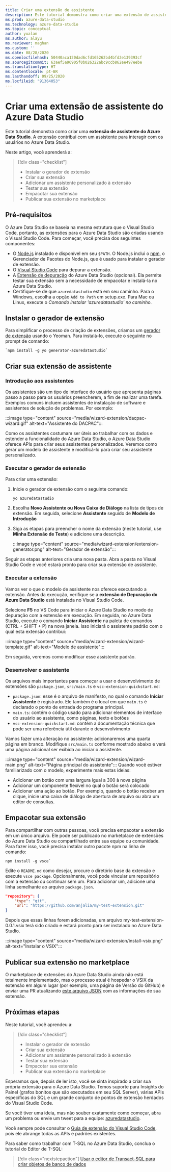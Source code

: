 ```yaml
---
title: Criar uma extensão de assistente
description: Este tutorial demonstra como criar uma extensão de assistente para adicionar uma funcionalidade personalizada ao Azure Data Studio.
ms.prod: azure-data-studio
ms.technology: azure-data-studio
ms.topic: conceptual
author: yualan
ms.author: alayu
ms.reviewer: maghan
ms.custom: ''
ms.date: 08/28/2020
ms.openlocfilehash: 50440aca120dad6cfd165262bd4bfd2e139393cf
ms.sourcegitcommit: 63aef5a96905f0b026322abc9ccb862ee497eebe
ms.translationtype: HT
ms.contentlocale: pt-BR
ms.lasthandoff: 09/25/2020
ms.locfileid: "91364053"
---
```

# <a name="create-an-azure-data-studio-wizard-extension"></a>Criar uma extensão de assistente do Azure Data Studio

Este tutorial demonstra como criar uma **extensão de assistente do Azure Data Studio**. A extensão contribui com um assistente para interagir com os usuários no Azure Data Studio.

Neste artigo, você aprenderá a:
> [!div class="checklist"]
> - Instalar o gerador de extensão
> - Criar sua extensão
> - Adicionar um assistente personalizado à extensão
> - Testar sua extensão
> - Empacotar sua extensão
> - Publicar sua extensão no marketplace

## <a name="prerequisites"></a>Pré-requisitos

O Azure Data Studio se baseia na mesma estrutura que o Visual Studio Code, portanto, as extensões para o Azure Data Studio são criadas usando o Visual Studio Code. Para começar, você precisa dos seguintes componentes:

- O [Node.js](https://nodejs.org) instalado e disponível em seu `$PATH`. O Node.js inclui o [npm](https://www.npmjs.com/), o Gerenciador de Pacotes do Node.js, que é usado para instalar o gerador de extensão.
- O [Visual Studio Code](https://code.visualstudio.com) para depurar a extensão.
- A [Extensão de depuração](https://marketplace.visualstudio.com/items?itemName=ms-mssql.sqlops-debug) do Azure Data Studio (opcional). Ela permite testar sua extensão sem a necessidade de empacotar e instalá-la no Azure Data Studio.
- Certifique-se de que `azuredatastudio` está em seu caminho. Para o Windows, escolha a opção `Add to Path` em setup.exe. Para Mac ou Linux, execute o *Comando instalar 'azuredatastudio' no caminho*.

## <a name="install-the-extension-generator"></a>Instalar o gerador de extensão

Para simplificar o processo de criação de extensões, criamos um [gerador de extensão](https://code.visualstudio.com/docs/extensions/yocode) usando o Yeoman. Para instalá-lo, execute o seguinte no prompt de comando:

```console
`npm install -g yo generator-azuredatastudio`
```

## <a name="create-your-wizard-extension"></a>Criar sua extensão de assistente

### <a name="introduction-to-wizards"></a>Introdução aos assistentes

Os assistentes são um tipo de interface do usuário que apresenta páginas passo a passo para os usuários preencherem, a fim de realizar uma tarefa. Exemplos comuns incluem assistentes de instalação de software e assistentes de solução de problemas. Por exemplo:

:::image type="content" source="media/wizard-extension/dacpac-wizard.gif" alt-text="Assistente do DACPAC":::

Como os assistentes costumam ser úteis ao trabalhar com os dados e estender a funcionalidade do Azure Data Studio, o Azure Data Studio oferece APIs para criar seus assistentes personalizados. Veremos como gerar um modelo de assistente e modificá-lo para criar seu assistente personalizado.

### <a name="run-the-extension-generator"></a>Executar o gerador de extensão

Para criar uma extensão:

1. Inicie o gerador de extensão com o seguinte comando:

   `yo azuredatastudio`

2. Escolha **Novo Assistente ou Nova Caixa de Diálogo** na lista de tipos de extensão. Em seguida, selecione **Assistente** seguido de **Modelo de Introdução**

3. Siga as etapas para preencher o nome da extensão (neste tutorial, use **Minha Extensão de Teste**) e adicione uma descrição.

    :::image type="content" source="media/wizard-extension/extension-generator.png" alt-text="Gerador de extensão":::

Seguir as etapas anteriores cria uma nova pasta. Abra a pasta no Visual Studio Code e você estará pronto para criar sua extensão de assistente.

### <a name="run-the-extension"></a>Executar a extensão

Vamos ver o que o modelo de assistente nos oferece executando a extensão. Antes da execução, verifique se a **extensão de Depuração do Azure Data Studio** está instalada no Visual Studio Code.

Selecione **F5** no VS Code para iniciar o Azure Data Studio no modo de depuração com a extensão em execução. Em seguida, no Azure Data Studio, execute o comando **Iniciar Assistente** na paleta de comandos (CTRL + SHIFT + P) na nova janela. Isso iniciará o assistente padrão com o qual esta extensão contribui:

:::image type="content" source="media/wizard-extension/wizard-template.gif" alt-text="Modelo de assistente":::

Em seguida, veremos como modificar esse assistente padrão.

### <a name="develop-the-wizard"></a>Desenvolver o assistente

Os arquivos mais importantes para começar a usar o desenvolvimento de extensões são `package.json`, `src/main.ts` e `vsc-extension-quickstart.md`:

- `package.json`: esse é o arquivo de manifesto, no qual o comando **Iniciar Assistente** é registrado. Ele também é o local em que `main.ts` é declarado o ponto de entrada do programa principal.
- `main.ts`: contém o código usado para adicionar elementos de interface do usuário ao assistente, como páginas, texto e botões
- `vsc-extension-quickstart.md`: contém a documentação técnica que pode ser uma referência útil durante o desenvolvimento

Vamos fazer uma alteração no assistente: adicionaremos uma quarta página em branco. Modifique `src/main.ts` conforme mostrado abaixo e verá uma página adicional ser exibida ao iniciar o assistente.

:::image type="content" source="media/wizard-extension/wizard-main.png" alt-text="Página principal do assistente":::
Quando você estiver familiarizado com o modelo, experimente mais estas ideias:

- Adicionar um botão com uma largura igual a 300 à nova página
- Adicionar um componente flexível no qual o botão será colocado
- Adicionar uma ação ao botão. Por exemplo, quando o botão receber um clique, inicie uma caixa de diálogo de abertura de arquivo ou abra um editor de consultas.

## <a name="package-your-extension"></a>Empacotar sua extensão

Para compartilhar com outras pessoas, você precisa empacotar a extensão em um único arquivo. Ele pode ser publicado no marketplace de extensões do Azure Data Studio ou compartilhado entre sua equipe ou comunidade. Para fazer isso, você precisa instalar outro pacote npm na linha de comando:

```console
npm install -g vsce`
```

Edite o `README.md` como desejar, procure o diretório base da extensão e execute `vsce package`. Opcionalmente, você pode vincular um repositório com a extensão ou continuar sem um. Para adicionar um, adicione uma linha semelhante ao arquivo `package.json`.

```json
"repository": {
    "type": "git",
    "url": "https://github.com/anjalia/my-test-extension.git"
}
```

Depois que essas linhas forem adicionadas, um arquivo my-test-extension-0.0.1.vsix terá sido criado e estará pronto para ser instalado no Azure Data Studio.

:::image type="content" source="media/wizard-extension/install-vsix.png" alt-text="Instalar o VSIX":::

## <a name="publish-your-extension-to-the-marketplace"></a>Publicar sua extensão no marketplace

O marketplace de extensões do Azure Data Studio ainda não está totalmente implementado, mas o processo atual é hospedar o VSIX da extensão em algum lugar (por exemplo, uma página de Versão do GitHub) e enviar uma PR atualizando [este arquivo JSON](https://github.com/Microsoft/azuredatastudio/blob/release/extensions/extensionsGallery.json) com as informações de sua extensão.

## <a name="next-steps"></a>Próximas etapas

Neste tutorial, você aprendeu a:
> [!div class="checklist"]
> - Instalar o gerador de extensão
> - Criar sua extensão
> - Adicionar um assistente personalizado à extensão
> - Testar sua extensão
> - Empacotar sua extensão
> - Publicar sua extensão no marketplace

Esperamos que, depois de ler isto, você se sinta inspirado a criar sua própria extensão para o Azure Data Studio. Temos suporte para Insights do Painel (grafos bonitos que são executados em seu SQL Server), várias APIs específicas do SQL e um grande conjunto de pontos de extensão herdados do Visual Studio Code.

Se você tiver uma ideia, mas não souber exatamente como começar, abra um problema ou envie um tweet para a equipe: [azuredatastudio](https://twitter.com/azuredatastudio).

Você sempre pode consultar o [Guia de extensão do Visual Studio Code](https://code.visualstudio.com/docs/extensions/overview), pois ele abrange todas as APIs e padrões existentes.

Para saber como trabalhar com T-SQL no Azure Data Studio, conclua o tutorial do Editor de T-SQL:

> [!div class="nextstepaction"]
> [Usar o editor de Transact-SQL para criar objetos de banco de dados](../tutorial-sql-editor.md)
